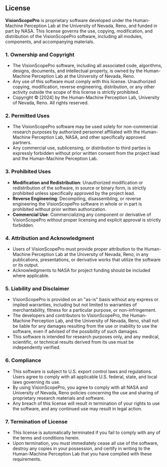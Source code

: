 
## License

**VisionScopePro** is proprietary software developed under the Human-Machine Perception Lab at the University of Nevada, Reno, and funded in part by NASA. This license governs the use, copying, modification, and distribution of the VisionScopePro software, including all modules, components, and accompanying materials.

### 1. **Ownership and Copyright**
   - The VisionScopePro software, including all associated code, algorithms, designs, documents, and intellectual property, is owned by the Human-Machine Perception Lab at the University of Nevada, Reno.
   - Any use of this software must comply with this license. Unauthorized copying, modification, reverse engineering, distribution, or any other activity outside the scope of this license is strictly prohibited.
   - Copyright © [2024] by the Human-Machine Perception Lab, University of Nevada, Reno. All rights reserved.

### 2. **Permitted Uses**
   - The VisionScopePro software may be used solely for non-commercial research purposes by authorized personnel affiliated with the Human-Machine Perception Lab, NASA, and other specifically approved partners.
   - Any commercial use, sublicensing, or distribution to third parties is expressly forbidden without prior written consent from the project lead and the Human-Machine Perception Lab.

### 3. **Prohibited Uses**
   - **Modification and Redistribution**: Unauthorized modification or redistribution of the software, in source or binary form, is strictly prohibited unless specifically approved by the project lead.
   - **Reverse Engineering**: Decompiling, disassembling, or reverse engineering the VisionScopePro software in whole or in part is prohibited without prior written authorization.
   - **Commercial Use**: Commercializing any component or derivative of VisionScopePro without proper licensing and explicit approval is strictly forbidden.

### 4. **Attribution and Acknowledgment**
   - Users of VisionScopePro must provide proper attribution to the Human-Machine Perception Lab at the University of Nevada, Reno, in any publications, presentations, or derivative works that utilize the software or its output.
   - Acknowledgments to NASA for project funding should be included where applicable.

### 5. **Liability and Disclaimer**
   - VisionScopePro is provided on an "as-is" basis without any express or implied warranties, including but not limited to warranties of merchantability, fitness for a particular purpose, or non-infringement.
   - The developers and contributors to VisionScopePro, the Human-Machine Perception Lab, and the University of Nevada, Reno, shall not be liable for any damages resulting from the use or inability to use the software, even if advised of the possibility of such damages.
   - This software is intended for research purposes only, and any medical, scientific, or technical results derived from its use must be independently verified.

### 6. **Compliance**
   - This software is subject to U.S. export control laws and regulations. Users agree to comply with all applicable U.S. federal, state, and local laws governing its use.
   - By using VisionScopePro, you agree to comply with all NASA and University of Nevada, Reno policies concerning the use and sharing of proprietary research materials and software.
   - Any breach of this license will result in termination of your rights to use the software, and any continued use may result in legal action.

### 7. **Termination of License**
   - This license is automatically terminated if you fail to comply with any of the terms and conditions herein.
   - Upon termination, you must immediately cease all use of the software, destroy any copies in your possession, and certify in writing to the Human-Machine Perception Lab that you have complied with these requirements.

